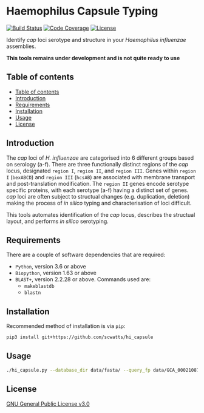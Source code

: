 # Haemophilus Capsule Typing
[![Build Status](https://travis-ci.org/scwatts/hi_capsule.svg?branch=master)](https://travis-ci.org/scwatts/hi_capsule)
[![Code Coverage](https://codecov.io/gh/scwatts/hi_capsule/branch/master/graph/badge.svg)](https://codecov.io/gh/scwatts/hi_capsule)
[![License](https://img.shields.io/badge/License-GPLv3-blue.svg)](https://www.gnu.org/licenses/gpl-3.0.en.html)

Identify *cap* loci serotype and structure in your *Haemophilus influenzae* assemblies.

**This tools remains under development and is not quite ready to use**


## Table of contents
* [Table of contents](#table-of-contents)
* [Introduction](#introduction)
* [Requirements](#requirements)
* [Installation](#installation)
* [Usage](#usage)
* [License](#license)


## Introduction
The *cap* loci of *H. influenzae* are categorised into 6 different groups based on serology (a-f). There are three
functionally distinct regions of the *cap* locus, designated `region I`, `region II`, and `region III`. Genes within `region
I` (`bexABCD`) and `region III` (`hcsAB`) are associated with membrane transport and post-translation modification. The
`region II` genes encode serotype specific proteins, with each serotype (a-f) having a distinct set of genes. *cap* loci are
often subject to structual changes (e.g. duplication, deletion) making the process of *in silico* typing and characterisation
of loci difficult.

This tools automates identification of the *cap* locus, describes the structual layout, and performs *in silico* serotyping.


## Requirements
There are a couple of software dependencies that are required:
* `Python`, version 3.6 or above
* `Biopython`, version 1.63 or above
* `BLAST+`, version 2.2.28 or above. Commands used are:
    * `makeblastdb`
    * `blastn`


## Installation
Recommended method of installation is via `pip`:
```bash
pip3 install git+https://github.com/scwatts/hi_capsule
```

## Usage
```bash
./hi_capsule.py --database_dir data/fasta/ --query_fp data/GCA_000210875.1_ASM21087v1_genomic.fasta
```


## License
[GNU General Public License v3.0](https://www.gnu.org/licenses/gpl-3.0.en.html)
